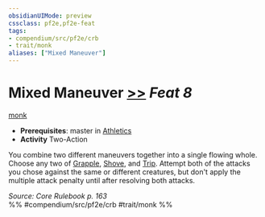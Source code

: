 ```yaml
---
obsidianUIMode: preview
cssclass: pf2e,pf2e-feat
tags:
- compendium/src/pf2e/crb
- trait/monk
aliases: ["Mixed Maneuver"]
---
```

# Mixed Maneuver  [>>](rules/core-rulebook/chapter-9-playing-the-game.md#Actions "Two-Action") *Feat 8*  
[monk](rules/traits/monk.md "Monk Class Trait")  

- **Prerequisites**: master in [Athletics](compendium/skills.md#Athletics)
- **Activity** Two-Action

You combine two different maneuvers together into a single flowing whole. Choose any two of [Grapple](rules/actions/grapple.md), [Shove](rules/actions/shove.md), and [Trip](rules/actions/trip.md). Attempt both of the attacks you chose against the same or different creatures, but don't apply the multiple attack penalty until after resolving both attacks.

*Source: Core Rulebook p. 163*  
%% #compendium/src/pf2e/crb #trait/monk %%